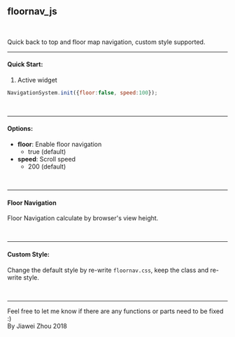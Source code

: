 
floornav_js
---

<br/>

Quick back to top and floor map navigation, custom style supported.

---

#### Quick Start:
1. Active widget
```javascript
NavigationSystem.init({floor:false, speed:100});
```

<br/>

---

#### Options:
+ **floor**: Enable floor navigation
    + true (default)
+ **speed**: Scroll speed
    + 200 (default)

<br/>

---

#### Floor Navigation
Floor Navigation calculate by browser's view height.


<br/>

---

#### Custom Style:
Change the default style by re-write `floornav.css`, keep the class and re-write style.


<br/>

---

Feel free to let me know if there are any functions or parts need to be fixed :)
<br>By Jiawei Zhou 2018
